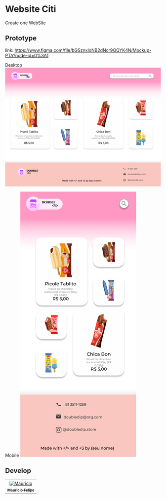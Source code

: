 # Website Citi
  Create one WebSite
  
## Prototype
  link: https://www.figma.com/file/bGSznxloNB2dNcr9QQYK4N/Mockup-PTA?node-id=0%3A1

  Desktop
  <img src="img/Desktop - 2.png" alt="">

  Mobile
  <img src="img/iPhone 8 - 1.png" alt="">




## Develop

<table>
  <tr>
     <td align="center"><a href="https://github.com/MauricioFGF"><img src="https://i.imgur.com/crcg9Sz.jpeg" width="100px;" alt="Mauricio"/><br /><sub><b>Mauricio Felipe</b></sub></a><br/>  
  </tr>
</table>